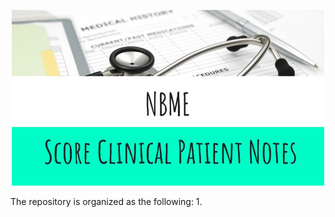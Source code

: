 <p align="center">
  <img src="images/Slide1.JPG" width="500"/>
</p>

The repository is organized as the following:
1. 
